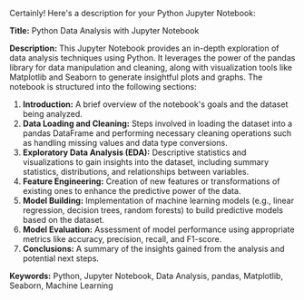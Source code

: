 Certainly! Here's a description for your Python Jupyter Notebook:

**Title:** Python Data Analysis with Jupyter Notebook

**Description:** This Jupyter Notebook provides an in-depth exploration of data analysis techniques using Python. It leverages the power of the pandas library for data manipulation and cleaning, along with visualization tools like Matplotlib and Seaborn to generate insightful plots and graphs. The notebook is structured into the following sections:

1. **Introduction:** A brief overview of the notebook's goals and the dataset being analyzed.
2. **Data Loading and Cleaning:** Steps involved in loading the dataset into a pandas DataFrame and performing necessary cleaning operations such as handling missing values and data type conversions.
3. **Exploratory Data Analysis (EDA):** Descriptive statistics and visualizations to gain insights into the dataset, including summary statistics, distributions, and relationships between variables.
4. **Feature Engineering:** Creation of new features or transformations of existing ones to enhance the predictive power of the data.
5. **Model Building:** Implementation of machine learning models (e.g., linear regression, decision trees, random forests) to build predictive models based on the dataset.
6. **Model Evaluation:** Assessment of model performance using appropriate metrics like accuracy, precision, recall, and F1-score.
7. **Conclusions:** A summary of the insights gained from the analysis and potential next steps.

**Keywords:** Python, Jupyter Notebook, Data Analysis, pandas, Matplotlib, Seaborn, Machine Learning
